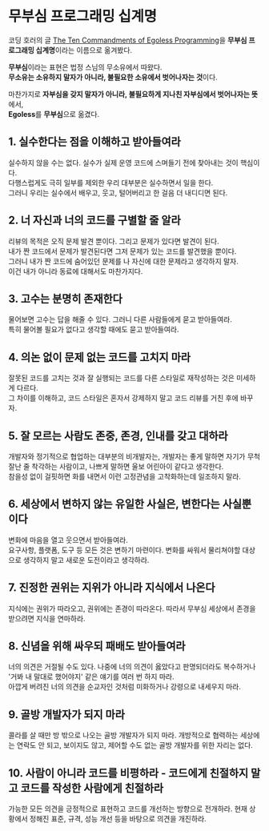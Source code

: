 # 무부심 프로그래밍 십계명

코딩 호러의 글 [The Ten Commandments of Egoless Programming](https://blog.codinghorror.com/the-ten-commandments-of-egoless-programming/)을 **무부심 프로그래밍 십계명**이라는 이름으로 옮겨봤다.

**무부심**이라는 표현은 법정 스님의 무소유에서 따왔다.  
**무소유는 소유하지 말자가 아니라, 불필요한 소유에서 벗어나자는 것**이다.

마찬가지로 **자부심을 갖지 말자가 아니라, 불필요하게 지나친 자부심에서 벗어나자는 뜻**에서,  
**Egoless**를 **무부심**으로 옮겼다.


## 1. 실수한다는 점을 이해하고 받아들여라

실수하지 않을 수는 없다. 실수가 실제 운영 코드에 스며들기 전에 찾아내는 것이 핵심이다.  
다행스럽게도 극히 일부를 제외한 우리 대부분은 실수하면서 일을 한다.  
그러니 우리는 실수에서 배우고, 웃고, 털어버리고 한 걸음 더 내디디면 된다.


## 2. 너 자신과 너의 코드를 구별할 줄 알라

리뷰의 목적은 오직 문제 발견 뿐이다. 그리고 문제가 있다면 발견이 된다.  
내가 짠 코드에서 문제가 발견된다면 그저 문제가 있는 코드를 발견했을 뿐이다.  
그러니 내가 짠 코드에 숨어있던 문제를 나 자신에 대한 문제라고 생각하지 말자.  
이건 내가 아니라 동료에 대해서도 마찬가지다.


## 3. 고수는 분명히 존재한다

물어보면 고수는 답을 해줄 수 있다. 그러니 다른 사람들에게 묻고 받아들여라.  
특히 물어볼 필요가 없다고 생각할 때에도 묻고 받아들여라.


## 4. 의논 없이 문제 없는 코드를 고치지 마라

잘못된 코드를 고치는 것과 잘 실행되는 코드를 다른 스타일로 재작성하는 것은 미세하게 다르다.  
그 차이를 이해하고, 코드 스타일은 혼자서 강제하지 말고 코드 리뷰를 거친 후에 바꾸자.


## 5. 잘 모르는 사람도 존중, 존경, 인내를 갖고 대하라

개발자와 정기적으로 협업하는 대부분의 비개발자는, 개발자는 좋게 말하면 자기가 무척 잘난 줄 착각하는 사람이고, 나쁘게 말하면 울보 어린아이 같다고 생각한다.  
참을성 없이 걸핏하면 화를 내면서 이런 고정관념을 고착화하는데 일조하지 말라.


## 6. 세상에서 변하지 않는 유일한 사실은, 변한다는 사실뿐이다

변화에 마음을 열고 웃으면서 받아들여라.  
요구사항, 플랫폼, 도구 등 모든 것은 변하기 마련이다. 변화를 싸워서 물리쳐야할 대상으로 생각하지 말고 새로운 도전이라고 생각하라.


## 7. 진정한 권위는 지위가 아니라 지식에서 나온다

지식에는 권위가 따라오고, 권위에는 존경이 따라온다. 따라서 무부심 세상에서 존경을 받으려면 지식을 연마하라.


## 8. 신념을 위해 싸우되 패배도 받아들여라

너의 의견은 거절될 수도 있다. 나중에 너의 의견이 옳았다고 판명되더라도 복수하거나 '거봐 내 말대로 했어야지' 같은 얘기를 여러 번 하지 마라.  
아깝게 버려진 너의 의견을 순교자인 것처럼 미화하거나 강령으로 내세우지 마라.


## 9. 골방 개발자가 되지 마라

콜라를 살 때만 방 밖으로 나오는 골방 개발자가 되지 마라. 개방적으로 협력하는 세상에는 연락도 안 되고, 보이지도 않고, 제어할 수도 없는 골방 개발자를 위한 자리는 없다.


## 10. 사람이 아니라 코드를 비평하라 - 코드에게 친절하지 말고 코드를 작성한 사람에게 친절하라

가능한 모든 의견을 긍정적으로 표현하고 코드를 개선하는 방향으로 전개하라. 현재 상황에서 정해진 표준, 규격, 성능 개선 등을 바탕으로 의견을 개진하라.


